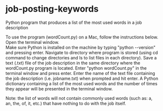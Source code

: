 # job-posting-keywords
Python program that produces a list of the most used words in a job description

To use the program (wordCount.py) on a Mac, follow the instructions below.<br />
Open the terminal window.<br />
Make sure Python is installed on the machine by typing "python --version" and pressing enter.
Navigate to directory where program is stored (using cd command to change directories and ls to list files in each directory).
Save a text (.txt) file of the job description in the same directory where the wordCount.py program is located.
Enter "python wordCount.py" in the terminal window and press enter.
Enter the name of the text file containing the job description (i.e. jobname.txt) when prompted and hit enter.
A Python dictionary containing a list of the most used words and the number of times they appear will be presented in the terminal window.

Note: the list of words will not contain commonly used words (such as: a, an, the, of, it, etc.) that have nothing to do with the job itself.
